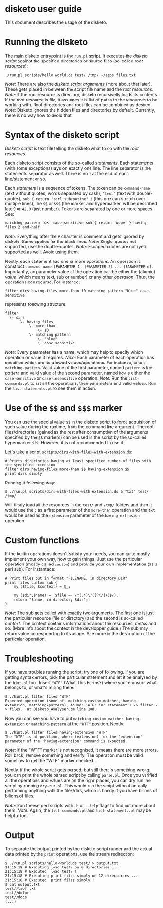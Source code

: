 # disketo user guide

This document describes the usage of the disketo.

# Running the disketo

The main disketo entrypoint is the `run.pl` script. It executes the _disketo script_ against the specified directories or source files (so-called _root resources_):
```
./run.pl scripts/hello-world.ds test/ /tmp/ ~/apps files.txt
```
_Note:_ There are also the _disketo script arguments_ (more about that later). These gets placed in between the script file name and the _root resources_.
_Note:_ If the root resource is directory, disketo recursivelly loads its contents. If the root resource is file, it assumes it is list of paths to the resources to be working with. Root directories and root files can be combined as desired.
_Note:_ Disketo ignores the hidden files and directories by default. Currently, there is no way how to avoid that.

# Syntax of the disketo script
_Disketo script_ is text file telling the disketo what to do with the _root resources_.

Each disketo script consists of the so-called _statements_. Each statements (with some exceptions) lays on exactly one line. The line separator is the statements separator as well. There is no `;` at the end of each line/statement or so.

Each _statement_ is a sequence of tokens. The token can be `command-name` (text without quotes, words separated by dash), `"text"` (text with double-quotes), `sub { return "perl subroutine" }` (this one can stretch over multiple lines), the `$$` or `$$$` (the marker and hypermarker, will be described later) or `42.0` (just number). Tokens are separated by one or more spaces. See:
```
matching-pattern "OK" case-sensitive sub { return "Nope" } having-files 2 and-half
```
_Note:_ Everything after the `#` charater is comment and gets ignored by disketo. Same applies for the blank lines.
_Note:_ Single-quotes not supported, use the double-quotes.
_Note:_ Escaped quotes are not (yet) supported as well. Avoid using them.

Nextly, each statement has one or more _operations_. An operation is construct `command-name [PARAMETER 1] [PARAMETER 2] ... [PARAMETER n]`. Importantly, an parameter value of the operation can be either the (atomic) _value_ (which means text, sub or number) or any other _operation_. Thus, the operations can recurse. For instance:
```
filter dirs having-files more-than 10 matching pattern "blue" case-sensitive
```
represents following structure:
```
filter
  \- dirs
       \- having files
           \- more-than
               \- 10
           \- matching-pattern
               \- "blue"
               \- case-sensitive
```

_Note:_ Every parameter has a name, which may help to specify which operation or value it requires.
_Note:_ Each parameter of each operation has specified which are its allowed values/operations. For instance, take a `matching-pattern`. Valid value of the first parameter, named `pattern` is _the pattern_ and valid value of the second parameter, named `how` is either the `case-sensitive` or `case-insensitive` operation.
_Note:_ Run the `list-commands.pl` to list all the operations, their parameters and valid values. Run the `list-statements.pl` to see them in action.

# Use of the `$$` and `$$$` marker
You can use the special value `$$` in the disketo script to force acquisition of such value during the runtime, from the command line argument. The root files/directories (gained as the rest after consumption of the arguments specified by the `$$` markers) can be used in the script by the so-called hypermarker `$$$`. However, it is not recommended to use it.

Let's take a script `scripts/dirs-with-files-with-extension.ds`:
```
# Prints directories having at least specified number of files with the specified extension
filter dirs having-files more-than $$ having-extension $$
print dirs simply
```
Running it following way:
```
$ ./run.pl scripts/dirs-with-files-with-extension.ds 5 "txt" test/ /tmp/
```
Will firstly load all the resources in the `test/` and `/tmp/` folders and then it would use the `5` as a first parameter of the `more-than` operation and the `txt` would be used as the `extension` parameter of the `having-extension` operation.

# Custom functions
If the builtin operations doesn't satisfy your needs, you can quite mostly implement your own way, how to gain things. Just use the particular operation (mostly called `custom`) and provide your own implementation (as a perl sub). For instantace:
```
# Print files but in format "FILENAME, in directory DIR"
print files custom sub {
	my ($file, $context) = @_;
	
	my ($dir,$name) = ($file =~ /^(.*)\/([^\/]+)$/);
	return "$name, in directory $dir";
}
```

_Note:_ The sub gets called with exactly two arguments. The first one is just the particular resource (file or directory) and the second is so-called _context_. The context contains informations about the resources, _metas_ and so. (More info about the context in the developper guide.) The sub may return value corresponding to its usage. See more in the description of the particular operation.

# Troubleshooting

If you have troubles running the script, try one of following. If you are getting syntax errors, pick the particular statement and let it be analysed by the `hint.pl` tool. Insert `"WTF"` (What This Forms?) where you're unsure what belongs to, or what's mising there:
```
$ ./hint.pl filter files "WTF"
Expected operation (some of: matching-custom-matcher, having-extension, matching-pattern), found: 'WTF' in: statement 1 -> filter -> files.  at Disketo_Analyser.pm line 108.
```
Now you can see you have to put `matching-custom-matcher`, `having-extension` or `matching-pattern` at the `"WTF"` position. Nextly:
```
$ ./hint.pl filter files having-extension "WTF"
The "WTF" is at position, where (extension) for the 'extension' parameter of the 'having-extension' command is expected.
```
_Note:_ If the "WTF" marker is not recognised, it means there are more errors. Roll back, remove something and verify. The operation must be valid somehow to get the "WTF" marker checked.

Nextly, if the whole script gets parsed, but still there's something wrong, you can print the whole parsed script by calling `parse.pl`. Once you verified all the operations and values are on the righr places, you can dry run the script by running `dry-run.pl`. This would run the script without actually performing anything with the files/dirs, which is handy if you have bilions of bilions of files.

_Note:_ Run theese perl scripts with `-h` or `--help` flags to find out more about them.
_Note:_ Again, the `list-commands.pl` and `list-statements.pl` may be helpful too.

# Output
To separate the output printed by the disketo script runner and the actual data printed by the `print` operations, use the stream redirection:
```
$ ./run.pl scripts/hello-world.ds test/ > output.txt
21:15:18 # Executing load test/ on 0 directories ...
21:15:18 # Executed  load test/ !
21:15:18 # Executing print files simply on 12 directories ...
21:15:18 # Executed  print files simply !
$ cat output.txt
test//lsof.txt
test//dolor
test//docs
(...)
```










